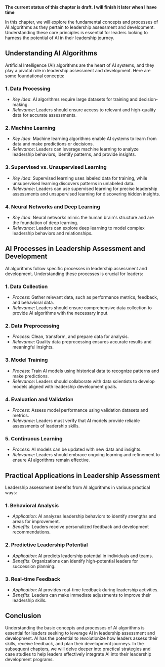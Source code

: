 **The current status of this chapter is draft. I will finish it later when I have time**

In this chapter, we will explore the fundamental concepts and processes of AI algorithms as they pertain to leadership assessment and development. Understanding these core principles is essential for leaders looking to harness the potential of AI in their leadership journey.

Understanding AI Algorithms
---------------------------

Artificial Intelligence (AI) algorithms are the heart of AI systems, and they play a pivotal role in leadership assessment and development. Here are some foundational concepts:

### **1. Data Processing**

* *Key Idea*: AI algorithms require large datasets for training and decision-making.
* *Relevance*: Leaders should ensure access to relevant and high-quality data for accurate assessments.

### **2. Machine Learning**

* *Key Idea*: Machine learning algorithms enable AI systems to learn from data and make predictions or decisions.
* *Relevance*: Leaders can leverage machine learning to analyze leadership behaviors, identify patterns, and provide insights.

### **3. Supervised vs. Unsupervised Learning**

* *Key Idea*: Supervised learning uses labeled data for training, while unsupervised learning discovers patterns in unlabeled data.
* *Relevance*: Leaders can use supervised learning for precise leadership assessments and unsupervised learning for discovering hidden insights.

### **4. Neural Networks and Deep Learning**

* *Key Idea*: Neural networks mimic the human brain's structure and are the foundation of deep learning.
* *Relevance*: Leaders can explore deep learning to model complex leadership behaviors and relationships.

AI Processes in Leadership Assessment and Development
-----------------------------------------------------

AI algorithms follow specific processes in leadership assessment and development. Understanding these processes is crucial for leaders:

### **1. Data Collection**

* *Process*: Gather relevant data, such as performance metrics, feedback, and behavioral data.
* *Relevance*: Leaders should ensure comprehensive data collection to provide AI algorithms with the necessary input.

### **2. Data Preprocessing**

* *Process*: Clean, transform, and prepare data for analysis.
* *Relevance*: Quality data preprocessing ensures accurate results and meaningful insights.

### **3. Model Training**

* *Process*: Train AI models using historical data to recognize patterns and make predictions.
* *Relevance*: Leaders should collaborate with data scientists to develop models aligned with leadership development goals.

### **4. Evaluation and Validation**

* *Process*: Assess model performance using validation datasets and metrics.
* *Relevance*: Leaders must verify that AI models provide reliable assessments of leadership skills.

### **5. Continuous Learning**

* *Process*: AI models can be updated with new data and insights.
* *Relevance*: Leaders should embrace ongoing learning and refinement to ensure AI algorithms remain effective.

Practical Applications in Leadership Assessment
-----------------------------------------------

Leadership assessment benefits from AI algorithms in various practical ways:

### **1. Behavioral Analysis**

* *Application*: AI analyzes leadership behaviors to identify strengths and areas for improvement.
* *Benefits*: Leaders receive personalized feedback and development recommendations.

### **2. Predictive Leadership Potential**

* *Application*: AI predicts leadership potential in individuals and teams.
* *Benefits*: Organizations can identify high-potential leaders for succession planning.

### **3. Real-time Feedback**

* *Application*: AI provides real-time feedback during leadership activities.
* *Benefits*: Leaders can make immediate adjustments to improve their leadership skills.

Conclusion
----------

Understanding the basic concepts and processes of AI algorithms is essential for leaders seeking to leverage AI in leadership assessment and development. AI has the potential to revolutionize how leaders assess their skills, receive feedback, and plan their development journeys. In the subsequent chapters, we will delve deeper into practical strategies and case studies to help leaders effectively integrate AI into their leadership development programs.
